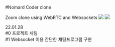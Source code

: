#Nomard Coder clone

Zoom clone using WebRTC and Websockets
<img src="https://img.shields.io/badge/node-339933?style=for-the-badge&logo=node&logoColor=#339933">
<img src="https://img.shields.io/badge/Spring-6DB33F?style=for-the-badge&logo=Spring&logoColor=white">

22.01.28 <br>
#0 프로젝트 세팅   <br>
#1 Websocket 이용 간단한 채팅프로그램 구현 <br>
